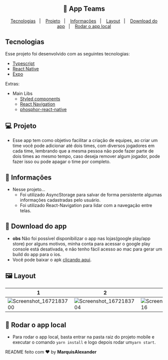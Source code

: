 <h1 align="center"></h1>

<h2 align="center">
  🚀 App Teams
</h2>

<p align="center">
  <a href="#-tecnologias">Tecnologias</a>&nbsp;&nbsp;&nbsp;|&nbsp;&nbsp;&nbsp;
  <a href="#-projeto">Projeto</a>&nbsp;&nbsp;&nbsp;|&nbsp;&nbsp;&nbsp;
  <a href="#-informações">Informações</a>&nbsp;&nbsp;&nbsp;|&nbsp;&nbsp;&nbsp;
  <a href="#-layout">Layout</a>&nbsp;&nbsp;&nbsp;|&nbsp;&nbsp;&nbsp;
  <a href="#-download-do-app">Download do app</a>&nbsp;&nbsp;&nbsp;|&nbsp;&nbsp;&nbsp;
  <a href="#-rodar-o-app-local">Rodar o app local</a>
</p>

## Tecnologias

Esse projeto foi desenvolvido com as seguintes tecnologias:

- [Typescript](https://www.typescriptlang.org/)
- [React Native](https://facebook.github.io/react-native/)
- [Expo](https://expo.dev/)

Extras:

- Main Libs
  - [Styled components](https://styled-components.com/)
  - [React Navigation](https://reactnavigation.org/)
  - [phosphor-react-native](https://phosphoricons.com/)

## 💻 Projeto
- Esse app tem como objetivo facilitar a criação de equipes, ao criar um time você pode adicionar até dois times, com diversos jogadores em cada time, lembrando que a mesma pessoa não pode fazer parte de dois times ao mesmo tempo, caso deseja remover algum jogador, pode fazer isso ou pode apagar o time por completo.

## 🤔 Informações
- Nesse projeto...
    - Foi utilizado AsyncStorage para salvar de forma persistente algumas informações cadastradas pelo usuário.
    - Foi utilizado React-Navigation para lidar com a navegação entre telas.

## 📲 Download do app
- **obs** Não foi possível disponibilizar o app nas lojas(google play/app store) por alguns motivos, minha conta para acessar o google play console está desativada, e não tenho fácil acesso ao mac para gerar um build do app para o ios. 
- Você pode baixar o apk [clicando aqui](https://1drv.ms/u/s!As_3qllp8SMYhpUhYPvR9JucvJKRoQ?e=XR0Wq2).

## 🖼 Layout

1|2|3|4|5|6
| -- | -- | -- | -- | -- | -- |
|![Screenshot_1672183700](https://user-images.githubusercontent.com/51330232/209736714-d4a2b91c-6473-441b-a235-58dbb3c8b9bd.png)|![Screenshot_1672183704](https://user-images.githubusercontent.com/51330232/209736717-30e03987-ad21-4d4d-9872-9f60b81b685f.png)|![Screenshot_1672183716](https://user-images.githubusercontent.com/51330232/209736719-eb5763b1-ed6d-4ee9-aca5-d2765f86adf5.png)|![Screenshot_1672183728](https://user-images.githubusercontent.com/51330232/209736720-2d52ac97-4e0d-44e5-ae35-b576a760c30a.png)|![Screenshot_1672183737](https://user-images.githubusercontent.com/51330232/209736722-de5c378d-3432-49c7-82e7-11a67fc9d7c9.png)|![Screenshot_1672183739](https://user-images.githubusercontent.com/51330232/209736724-0108e257-d2ce-4183-b294-c1e8b77f3c15.png)|

## 🧪 Rodar o app local
- Para rodar o app local, basta entrar na pasta raiz do projeto mobile e executar o comando `yarn install` e logo depois rodar um`yarn start`.

README feito com ❤️ by **MarquisAlexander**